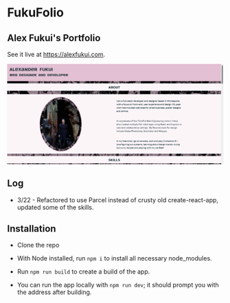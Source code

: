 # FukuFolio

## Alex Fukui's Portfolio

See it live at <https://alexfukui.com>.

![A screenshot of the website as of 3/22/2022](/src/assets/images/screenshot-3-22.png?raw=true)

## Log

- 3/22 - Refactored to use Parcel instead of crusty old create-react-app, updated some of the skills.

## Installation

- Clone the repo

- With Node installed, run `npm i` to install all necessary node_modules.

- Run `npm run build` to create a build of the app.

- You can run the app locally with `npm run dev`; it should prompt you with the address after building.
